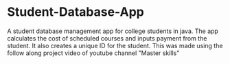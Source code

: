 # Student-Database-App
A student database management app for college students in java. 
The app calculates the cost of scheduled courses and inputs payment from the student. It also creates a unique ID for the student.
This was made using the follow along project video of youtube channel "Master skills"
